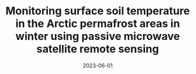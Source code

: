 ---
title: "Monitoring surface soil temperature in the Arctic permafrost areas in winter using passive microwave satellite remote sensing"
date: 2023-06-01
authors: "**Ortet, J.**, Mialon, A., Royer, A., Bircher, S., Kerr, Y., Schwank, M. and Roy, A."
publication_types: "2"
abstract: ""
publication: "European Conference on Permafrost"
info: ""
doi: ""
note: "Presentation"
---